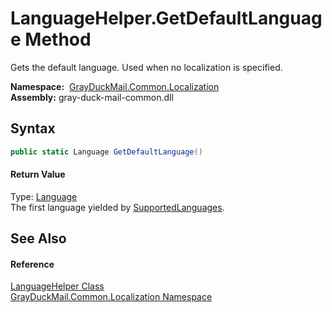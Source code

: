 LanguageHelper.GetDefaultLanguage Method
========================================
Gets the default language. Used when no localization is specified.

  **Namespace:**  [GrayDuckMail.Common.Localization][1]  
  **Assembly:** gray-duck-mail-common.dll

Syntax
------

```csharp
public static Language GetDefaultLanguage()
```

#### Return Value
Type: [Language][2]  
 The first language yielded by [SupportedLanguages][3]. 

See Also
--------

#### Reference
[LanguageHelper Class][4]  
[GrayDuckMail.Common.Localization Namespace][1]  

[1]: ../README.md
[2]: ../Language/README.md
[3]: SupportedLanguages.md
[4]: README.md
